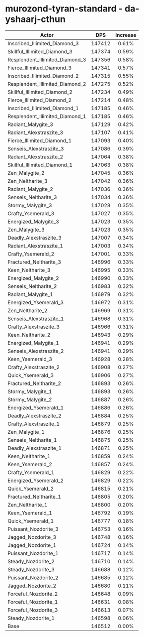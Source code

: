 # murozond-tyran-standard - da-yshaarj-cthun
| Actor | DPS | Increase |
|---|:---:|:---:|
|Inscribed_Illimited_Diamond_3|147412|0.61%|
|Skillful_Illimited_Diamond_3|147374|0.59%|
|Resplendent_Illimited_Diamond_3|147356|0.58%|
|Fierce_Illimited_Diamond_3|147341|0.57%|
|Inscribed_Illimited_Diamond_2|147315|0.55%|
|Resplendent_Illimited_Diamond_2|147275|0.52%|
|Skillful_Illimited_Diamond_2|147234|0.49%|
|Fierce_Illimited_Diamond_2|147214|0.48%|
|Inscribed_Illimited_Diamond_1|147185|0.46%|
|Resplendent_Illimited_Diamond_1|147185|0.46%|
|Radiant_Malygite_3|147129|0.42%|
|Radiant_Alexstraszite_3|147107|0.41%|
|Fierce_Illimited_Diamond_1|147093|0.40%|
|Senseis_Alexstraszite_3|147086|0.39%|
|Radiant_Alexstraszite_2|147064|0.38%|
|Skillful_Illimited_Diamond_1|147063|0.38%|
|Zen_Malygite_2|147045|0.36%|
|Zen_Neltharite_3|147042|0.36%|
|Radiant_Malygite_2|147036|0.36%|
|Senseis_Neltharite_3|147034|0.36%|
|Stormy_Malygite_3|147028|0.35%|
|Crafty_Ysemerald_3|147027|0.35%|
|Energized_Malygite_3|147023|0.35%|
|Zen_Malygite_3|147023|0.35%|
|Deadly_Alexstraszite_3|147007|0.34%|
|Radiant_Alexstraszite_1|147003|0.34%|
|Crafty_Ysemerald_2|147001|0.33%|
|Fractured_Neltharite_3|146996|0.33%|
|Keen_Neltharite_3|146995|0.33%|
|Energized_Malygite_2|146990|0.33%|
|Senseis_Neltharite_2|146983|0.32%|
|Radiant_Malygite_1|146979|0.32%|
|Energized_Ysemerald_3|146972|0.31%|
|Zen_Neltharite_2|146969|0.31%|
|Senseis_Alexstraszite_1|146968|0.31%|
|Crafty_Alexstraszite_3|146966|0.31%|
|Keen_Neltharite_2|146943|0.29%|
|Energized_Malygite_1|146941|0.29%|
|Senseis_Alexstraszite_2|146941|0.29%|
|Keen_Ysemerald_3|146928|0.28%|
|Crafty_Alexstraszite_2|146908|0.27%|
|Quick_Ysemerald_3|146906|0.27%|
|Fractured_Neltharite_2|146893|0.26%|
|Stormy_Malygite_1|146893|0.26%|
|Stormy_Malygite_2|146887|0.26%|
|Energized_Ysemerald_1|146886|0.26%|
|Deadly_Alexstraszite_2|146884|0.25%|
|Crafty_Alexstraszite_1|146879|0.25%|
|Zen_Malygite_1|146876|0.25%|
|Senseis_Neltharite_1|146875|0.25%|
|Deadly_Alexstraszite_1|146871|0.25%|
|Keen_Neltharite_1|146859|0.24%|
|Keen_Ysemerald_2|146857|0.24%|
|Crafty_Ysemerald_1|146829|0.22%|
|Energized_Ysemerald_2|146829|0.22%|
|Quick_Ysemerald_2|146815|0.21%|
|Fractured_Neltharite_1|146805|0.20%|
|Zen_Neltharite_1|146800|0.20%|
|Keen_Ysemerald_1|146792|0.19%|
|Quick_Ysemerald_1|146777|0.18%|
|Puissant_Nozdorite_3|146753|0.16%|
|Jagged_Nozdorite_3|146748|0.16%|
|Jagged_Nozdorite_1|146724|0.14%|
|Puissant_Nozdorite_1|146717|0.14%|
|Steady_Nozdorite_2|146710|0.14%|
|Steady_Nozdorite_3|146688|0.12%|
|Puissant_Nozdorite_2|146685|0.12%|
|Jagged_Nozdorite_2|146680|0.11%|
|Forceful_Nozdorite_2|146648|0.09%|
|Forceful_Nozdorite_1|146631|0.08%|
|Forceful_Nozdorite_3|146613|0.07%|
|Steady_Nozdorite_1|146598|0.06%|
|Base|146512|0.00%|
